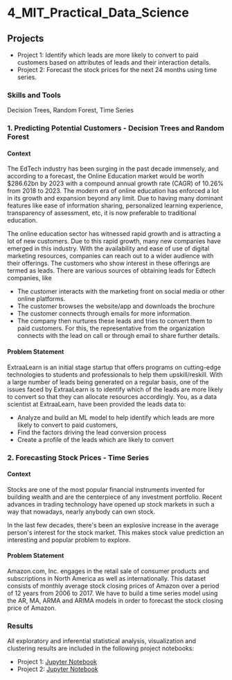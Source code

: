 # 4_MIT_Practical_Data_Science
 
## Projects 
- Project 1: Identify which leads are more likely to convert to paid customers based on attributes of leads and their interaction details. 
- Project 2: Forecast the stock prices for the next 24 months using time series.

### Skills and Tools
Decision Trees, Random Forest, Time Series


### 1. Predicting Potential Customers - Decision Trees and Random Forest

#### Context
The EdTech industry has been surging in the past decade immensely, and according to a forecast, the Online Education market would be worth $286.62bn by 2023 with a compound annual growth rate (CAGR) of 10.26% from 2018 to 2023. The modern era of online education has enforced a lot in its growth and expansion beyond any limit. Due to having many dominant features like ease of information sharing, personalized learning experience, transparency of assessment, etc, it is now preferable to traditional education.

The online education sector has witnessed rapid growth and is attracting a lot of new customers. Due to this rapid growth, many new companies have emerged in this industry. With the availability and ease of use of digital marketing resources, companies can reach out to a wider audience with their offerings. The customers who show interest in these offerings are termed as leads. There are various sources of obtaining leads for Edtech companies, like
- The customer interacts with the marketing front on social media or other online platforms.
- The customer browses the website/app and downloads the brochure
- The customer connects through emails for more information.
- The company then nurtures these leads and tries to convert them to paid customers. For this, the representative from the organization connects with the lead on call or through email to share further details.

#### Problem Statement
ExtraaLearn is an initial stage startup that offers programs on cutting-edge technologies to students and professionals to help them upskill/reskill. With a large number of leads being generated on a regular basis, one of the issues faced by ExtraaLearn is to identify which of the leads are more likely to convert so that they can allocate resources accordingly. You, as a data scientist at ExtraaLearn, have been provided the leads data to:
- Analyze and build an ML model to help identify which leads are more likely to convert to paid customers,
- Find the factors driving the lead conversion process
- Create a profile of the leads which are likely to convert

### 2. Forecasting Stock Prices - Time Series

#### Context
Stocks are one of the most popular financial instruments invented for building wealth and are the centerpiece of any investment portfolio. Recent advances in trading technology have opened up stock markets in such a way that nowadays, nearly anybody can own stock.

In the last few decades, there's been an explosive increase in the average person's interest for the stock market. This makes stock value prediction an interesting and popular problem to explore.

#### Problem Statement
Amazon.com, Inc. engages in the retail sale of consumer products and subscriptions in North America as well as internationally. This dataset consists of monthly average stock closing prices of Amazon over a period of 12 years from 2006 to 2017. We have to build a time series model using the AR, MA, ARMA and ARIMA models in order to forecast the stock closing price of Amazon.

### Results
All exploratory and inferential statistical analysis, visualization and clustering results are included in the following project notebooks:
- Project 1: [Jupyter Notebook](Learner_Notebook_Classification_PDS.ipynb)  
- Project 2: [Jupyter Notebook](Learner_Notebook_Project_Time_Series.ipynb) 

